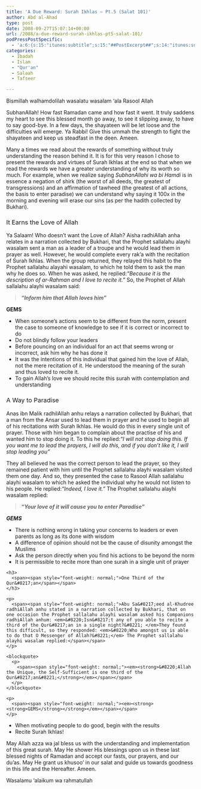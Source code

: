 ```yaml
---
title: 'A Due Reward: Surah Ikhlas – Pt.5 (Salat 101)'
author: Abd al-Ahad
type: post
date: 2008-09-27T15:07:14+00:00
url: /2008/a-due-reward-surah-ikhlas-pt5-salat-101/
podPressPostSpecific:
  - 'a:6:{s:15:"itunes:subtitle";s:15:"##PostExcerpt##";s:14:"itunes:summary";s:15:"##PostExcerpt##";s:15:"itunes:keywords";s:17:"##WordPressCats##";s:13:"itunes:author";s:10:"##Global##";s:15:"itunes:explicit";s:7:"Default";s:12:"itunes:block";s:7:"Default";}'
categories:
  - Ibadah
  - Islam
  - "Qur'an"
  - Salaah
  - Tafseer

---
```

Bismillah walhamdolilah wasalatu wasalam &#8216;ala Rasool Allah

SubhanAllah! How fast Ramadan came and how fast it went. It truly saddens my heart to see this blessed month go away, to see it slipping away, to have to say good-bye. In a few days, the shayateen will be let loose and the difficulties will emerge. Ya Rabbi! Give this ummah the strength to fight the shayateen and keep us steadfast in the deen. Ameen.

Many a times we read about the rewards of something without truly understanding the reason behind it. It is for this very reason I chose to present the rewards and virtues of Surah Ikhlas at the end so that when we read the rewards we have a greater understanding of why its worth so much. For example, when we realize saying _SubhanAllahi wa bi Hamdi_ is in essence a negation of shirk (the worst of all deeds, the greatest of transgressions) and an affirmation of tawheed (the greatest of all actions, the basis to enter paradise) we can understand why saying it 100x in the morning and evening will erase our sins (as per the hadith collected by Bukhari). 

### <span style="font-weight: normal;">It Earns the Love of Allah</span>

**<span style="font-weight: normal;">Ya Salaam! Who doesn&#8217;t want the Love of Allah? Aisha radhiAllah anha relates in a narration collected by Bukhari, that the Prophet sallalahu alayhi wasalam sent a man as a leader of a troupe and he would lead them in prayer as well. However, he would complete every rak&#8217;a with the recitation of Surah Ikhlas. When the group returned, they relayed this habit to the Prophet sallalahu alayahi wasalam, to which he told them to ask the man why he does so. When he was asked, he replied:<em>&#8220;Because it is the description of ar-Rahman and I love to recite it.&#8221; <span style="font-style: normal;">So, the Prophet of Allah sallalahu alayhi wasalam said:</span></em></span>**

> _<span style="font-style: normal;"><em><strong>&#8220;Inform him that Allah loves him&#8221;</strong></em></span>_

**GEMS**

<div>
  <ul>
    <li>
      When someone&#8217;s actions seem to be different from the norm, present the case to someone of knowledge to see if it is correct or incorrect to do
    </li>
    <li>
      Do not blindly follow your leaders
    </li>
    <li>
      Before pouncing on an individual for an act that seems wrong or incorrect, ask him why he has done it
    </li>
    <li>
      It was the intentions of this individual that gained him the love of Allah, not the mere recitation of it. He understood the meaning of the surah and thus loved to recite it. 
    </li>
    <li>
      To gain Allah&#8217;s love we should recite this surah with contemplation and understanding
    </li>
  </ul>
  
  <h3>
    <span><span style="font-weight: normal;">A Way to Paradise</span></span>
  </h3>
  
  <p>
    <span><span style="font-weight: normal;">Anas ibn Malik radhilAllah anhu relays a narration collected by Bukhari, that a man from the Ansar used to lead them in prayer and he used to begin all of his recitations with Surah Ikhlas. He would do this in every single unit of prayer. Those with him began to complain about the practise of his and wanted him to stop doing it. To this he replied:<em>&#8220;I will not stop doing this. If you want me to lead the prayers, I will do this, and if you don&#8217;t like it, I will stop leading you&#8221;</em></span></span>
  </p>
  
  <p>
    <span><span style="font-weight: normal;"><em><span style="font-style: normal;">They all believed he was the correct person to lead the prayer, so they remained patient with him until the Prophet sallalahu alayhi wasalam visited them one day. And so, they presented the case to Rasool Allah sallalahu alayhi wasalam to which he asked the individual why he would not listen to his people. He replied:<em>&#8220;Indeed, I love it.&#8221; <span style="font-style: normal;">The Prophet sallalahu alayhi wasalam replied:</span></em></span></em></span></span>
  </p>
  
  <blockquote>
    <p>
      <span><span style="font-weight: normal;"><em><span style="font-style: normal;"><em><span style="font-style: normal;"><em><strong>&#8220;Your love of it will cause you to enter Paradise&#8221;</strong></em></span></em></span></em></span></span>
    </p>
  </blockquote>
  
  <p>
    <span><span style="font-weight: normal;"><em><span style="font-style: normal;"><em><span style="font-style: normal;"><em><strong><strong>GEMS</strong></strong></em></span></em></span></em></span></span>
  </p>
  
  <div>
    <ul>
      <li>
        There is nothing wrong in taking your concerns to leaders or even parents as long as its done with wisdom
      </li>
      <li>
        A difference of opinion should not be the cause of disunity amongst the Muslims
      </li>
      <li>
        Ask the person directly when you find his actions to be beyond the norm
      </li>
      <li>
        It is permissible to recite more than one surah in a single unit of prayer
      </li>
    </ul>
    
    <h3>
      <span><span style="font-weight: normal;">One Third of the Qur&#8217;an</span></span>
    </h3>
    
    <p>
      <span><span style="font-weight: normal;">Abu Sa&#8217;eed al-Khudree radhiAllah anhu stated in a narration collected by Bukhari, that on one occasion the Prophet sallalahu alayhi wasalam asked his Companions radhiAllah anhum: <em>&#8220;Isn&#8217;t any of you able to recite a third of the Qur&#8217;an in a single night?&#8221; </em>They found this difficult, so they responded: <em>&#8220;Who amongst us is able to do that O Messenger of Allah?&#8221;</em> The Prophet sallalahu alayhi wasalam replied:</span></span>
    </p>
    
    <blockquote>
      <p>
        <span><span style="font-weight: normal;"><em><strong>&#8220;Allah the Unique, the Self-Sufficient is one third of the Qur&#8217;an&#8221;</strong></em></span></span>
      </p>
    </blockquote>
    
    <p>
      <span><span style="font-weight: normal;"><em><strong><strong>GEMS</strong></strong></em></span></span>
    </p>
  </div>
</div>

<div>
  <ul>
    <li>
      When motivating people to do good, begin with the results
    </li>
    <li>
      Recite Surah Ikhlas!
    </li>
  </ul>
  
  <p>
    May Allah azza wa jal bless us with the understanding and implementation of this great surah. May He shower His blessings upon us in these last blessed nights of Ramadan and accept our fasts, our prayers, and our du&#8217;as. May He grant us khusoo&#8217; in our salat and guide us towards goodness in this life and the Hereafter. Ameen.
  </p>
  
  <div>
    Wasalamu &#8216;alaikum wa rahmatullah
  </div>
</div>